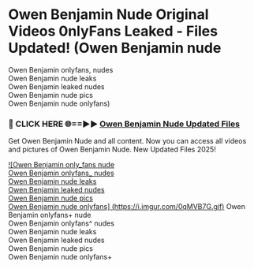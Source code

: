 # Owen Benjamin Nude Original Videos 0nlyFans Leaked - Files Updated! (Owen Benjamin nude<br>

Owen Benjamin onlyfans, nudes<br>
Owen Benjamin nude leaks<br>
Owen Benjamin leaked nudes<br>
Owen Benjamin nude pics<br>
Owen Benjamin nude onlyfans)

<h3>🔴 CLICK HERE 🌐==►► <a href="https://tinyurl.com/leaks-videos" rel="nofollow">Owen Benjamin Nude Updated Files</a></h3>

Get Owen Benjamin Nude and all content. Now you can access all videos and pictures of Owen Benjamin Nude. New Updated Files 2025!

[![Owen Benjamin only_fans nude<br>
Owen Benjamin onlyfans_ nudes<br>
Owen Benjamin nude leaks<br>
Owen Benjamin leaked nudes<br>
Owen Benjamin nude pics<br>
Owen Benjamin nude onlyfans]
(https://i.imgur.com/0qMVB7G.gif)](https://tinyurl.com/leaks-videos)
Owen Benjamin onlyfans+ nude<br>
Owen Benjamin onlyfans^ nudes<br>
Owen Benjamin nude leaks<br>
Owen Benjamin leaked nudes<br>
Owen Benjamin nude pics<br>
Owen Benjamin nude onlyfans+